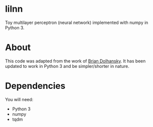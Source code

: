 # lilnn
Toy multilayer perceptron (neural network) implemented with numpy in Python 3.

# About

This code was adapted from the work of [Brian Dolhansky](http://briandolhansky.com/blog/2014/10/30/artificial-neural-networks-matrix-form-part-5). It has been updated to work in Python 3 and be simpler/shorter in nature.

# Dependencies

You will need:

* Python 3
* numpy
* tqdm
